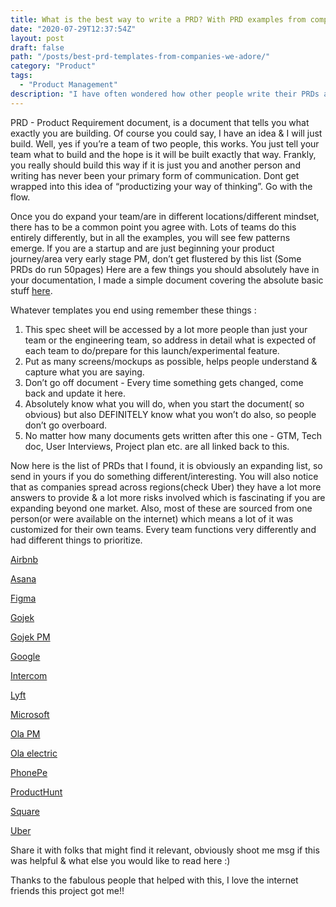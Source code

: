 ```yaml
---
title: What is the best way to write a PRD? With PRD examples from companies you look upto! 
date: "2020-07-29T12:37:54Z"
layout: post
draft: false
path: "/posts/best-prd-templates-from-companies-we-adore/"
category: "Product"
tags:
  - "Product Management"
description: "I have often wondered how other people write their PRDs and what it usually contains, not just to understand how they think, but to understand how to think at every stage of the product. I share some best practices/templates here"
---
```


PRD - Product Requirement document, is a document that tells you what exactly you are building. Of course you could say, I have an idea & I will just build. Well, yes if you’re a team of two people, this works. You just tell your team what to build and the hope is it will be built exactly that way. Frankly, you really should build this way if it is just you and another person and writing has never been your primary form of communication. Dont get wrapped into this idea of “productizing your way of thinking”. Go with the flow. 

Once you do expand your team/are in different locations/different mindset, there has to be a common point you agree with. Lots of teams do this entirely differently, but in all the examples, you will see few patterns emerge. If you are a startup and are just beginning your product journey/area very early stage PM, don’t get flustered by this list (Some PRDs do run 50pages)
Here are a few things you should absolutely have in your documentation, I made a simple document covering the absolute basic stuff [here](https://docs.google.com/document/d/1Dn-8oeNDJYlrwy56FQqTYo89aa4KZmb2vSsb5UUEll8/edit?usp=sharing). 

Whatever templates you end using remember these things : 

1. This spec sheet will be accessed by a lot more people than just your team or the engineering team, so address in detail what is expected of each team to do/prepare for this launch/experimental feature.
2. Put as many screens/mockups as possible, helps people understand & capture what you are saying. 
3. Don’t go off document - Every time something gets changed, come back and update it here. 
4. Absolutely know what you will do, when you start the document( so obvious) but also DEFINITELY know what you won’t do also, so people don’t go overboard. 
5. No matter how many documents gets written after this one - GTM, Tech doc, User Interviews, Project plan etc. are all linked back to this. 

Now here is the list of PRDs that I found, it is obviously an expanding list, so send in yours if you do something different/interesting. You will also notice that as companies spread across regions(check Uber) they have a lot more answers to provide & a lot more risks involved which is fascinating if you are expanding beyond one market. Also, most of these are sourced from one person(or were available on the internet) which means a lot of it was customized for their own teams. Every team functions very differently and had different things to prioritize. 

 [Airbnb ](https://docs.google.com/document/d/1541V32QgSwyCFWxtiMIThn-6n-2s7fVWztEWVa970uo/edit)

[Asana](https://docs.google.com/document/d/1T4kYI08R6i3VF2bRc77iH_zNFkPOMm7mMmP-5-iwaq0/edit#heading=h.86ql1cvdy419)

[Figma ](https://coda.io/@yuhki/figmas-approach-to-product-requirement-docs)

[Gojek](https://docs.google.com/document/d/1sUX-sm5qZ474PCQQUpvdi3lvvmWPluqHOyfXz3xKL2M/edit)

[Gojek PM](https://docs.google.com/document/d/1BJncvCUqdYi1iK052oiPfHEdeUHxGnQuBlQUa_CFH6w/edit?usp=sharing)

[Google](https://docs.google.com/document/d/1B5ypRPV8gzYFCtaH1XK6W4g59MEvQpyOdR6ye9Rwyng/edit?usp=sharing)

[Intercom](https://docs.google.com/document/d/1rl6LxDjXQWhJVUSbxNNMV3BsULQ4EaSyEafeujrw2ws/edit?usp=sharing)

[Lyft ](https://almanac.io/articles/314/template-product-specification-from-a-lyft-pm)

[Microsoft](https://docs.google.com/document/d/1UUna8Jlp4Ibol8K4WOQLswWwsWwm7wUpHxjvfp8eUso/edit?usp=sharing)

[Ola PM ](https://docs.google.com/document/d/1_y8ZmxojX79dd96M3xkxm1T-2mS5UZK-mfQmvqUoMpw/edit)

[Ola electric](https://docs.google.com/document/d/1zLTdkvqYNBOvaA1CklXwA7jCLljVbcOQYKCOtuvV0IY/edit?usp=sharing)

[PhonePe](https://docs.google.com/document/d/1J3cMBqCxNBGfUALUPHtiyDR31GUpRtHGIGLeOu4czCM/edit?usp=sharing)

[ProductHunt ](https://docs.google.com/document/d/1yrU5F6Gxhkfma91wf_IbZfexw8_fahbGQLW3EvwdfQI/edit)

[Square](https://docs.google.com/document/d/1mEMDcHmtQ6twzNlpvF-9maNlAcezpWDtCnyIqWkODZs/edit) 

[Uber](https://docs.google.com/document/d/1KqQVi6GpAhw8DzS1fCgjOooS4UYQ5UEwdBnUxw_gBgQ/edit?usp=sharing)



Share it with folks that might find it relevant, obviously shoot me msg if this was helpful & what else you would like to read here :) 

Thanks to the fabulous people that helped with this, I love the internet friends this project got me!! 